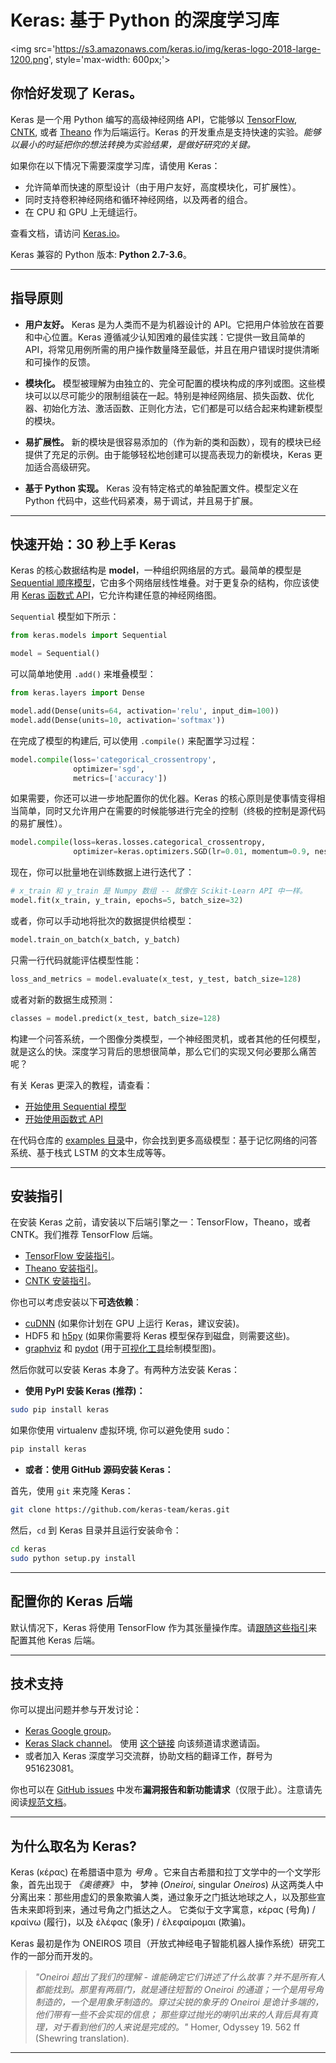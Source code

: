 # Keras: 基于 Python 的深度学习库

<img src='https://s3.amazonaws.com/keras.io/img/keras-logo-2018-large-1200.png', style='max-width: 600px;'>



## 你恰好发现了 Keras。

Keras 是一个用 Python 编写的高级神经网络 API，它能够以 [TensorFlow](https://github.com/tensorflow/tensorflow), [CNTK](https://github.com/Microsoft/cntk), 或者 [Theano](https://github.com/Theano/Theano) 作为后端运行。Keras 的开发重点是支持快速的实验。*能够以最小的时延把你的想法转换为实验结果，是做好研究的关键。*

如果你在以下情况下需要深度学习库，请使用 Keras：

- 允许简单而快速的原型设计（由于用户友好，高度模块化，可扩展性）。
- 同时支持卷积神经网络和循环神经网络，以及两者的组合。
- 在 CPU 和 GPU 上无缝运行。

查看文档，请访问 [Keras.io](https://keras-zh.readthedocs.io/)。

Keras 兼容的 Python 版本: __Python 2.7-3.6__。


------------------


## 指导原则

- __用户友好。__ Keras 是为人类而不是为机器设计的 API。它把用户体验放在首要和中心位置。Keras 遵循减少认知困难的最佳实践：它提供一致且简单的 API，将常见用例所需的用户操作数量降至最低，并且在用户错误时提供清晰和可操作的反馈。

- __模块化。__ 模型被理解为由独立的、完全可配置的模块构成的序列或图。这些模块可以以尽可能少的限制组装在一起。特别是神经网络层、损失函数、优化器、初始化方法、激活函数、正则化方法，它们都是可以结合起来构建新模型的模块。

- __易扩展性。__ 新的模块是很容易添加的（作为新的类和函数），现有的模块已经提供了充足的示例。由于能够轻松地创建可以提高表现力的新模块，Keras 更加适合高级研究。

- __基于 Python 实现。__ Keras 没有特定格式的单独配置文件。模型定义在 Python 代码中，这些代码紧凑，易于调试，并且易于扩展。


------------------


## 快速开始：30 秒上手 Keras

Keras 的核心数据结构是 __model__，一种组织网络层的方式。最简单的模型是 [Sequential 顺序模型](/getting-started/sequential-model-guide)，它由多个网络层线性堆叠。对于更复杂的结构，你应该使用 [Keras 函数式 API](/getting-started/functional-api-guide)，它允许构建任意的神经网络图。

`Sequential` 模型如下所示：

```python
from keras.models import Sequential

model = Sequential()
```

可以简单地使用 `.add()` 来堆叠模型：

```python
from keras.layers import Dense

model.add(Dense(units=64, activation='relu', input_dim=100))
model.add(Dense(units=10, activation='softmax'))
```

在完成了模型的构建后, 可以使用 `.compile()` 来配置学习过程：

```python
model.compile(loss='categorical_crossentropy',
              optimizer='sgd',
              metrics=['accuracy'])
```

如果需要，你还可以进一步地配置你的优化器。Keras 的核心原则是使事情变得相当简单，同时又允许用户在需要的时候能够进行完全的控制（终极的控制是源代码的易扩展性）。

```python
model.compile(loss=keras.losses.categorical_crossentropy,
              optimizer=keras.optimizers.SGD(lr=0.01, momentum=0.9, nesterov=True))
```

现在，你可以批量地在训练数据上进行迭代了：

```python
# x_train 和 y_train 是 Numpy 数组 -- 就像在 Scikit-Learn API 中一样。
model.fit(x_train, y_train, epochs=5, batch_size=32)
```

或者，你可以手动地将批次的数据提供给模型：

```python
model.train_on_batch(x_batch, y_batch)
```

只需一行代码就能评估模型性能：

```python
loss_and_metrics = model.evaluate(x_test, y_test, batch_size=128)
```

或者对新的数据生成预测：

```python
classes = model.predict(x_test, batch_size=128)
```

构建一个问答系统，一个图像分类模型，一个神经图灵机，或者其他的任何模型，就是这么的快。深度学习背后的思想很简单，那么它们的实现又何必要那么痛苦呢？

有关 Keras 更深入的教程，请查看：

- [开始使用 Sequential 模型](/getting-started/sequential-model-guide)
- [开始使用函数式 API](/getting-started/functional-api-guide)

在代码仓库的 [examples 目录](https://github.com/keras-team/keras/tree/master/examples)中，你会找到更多高级模型：基于记忆网络的问答系统、基于栈式 LSTM 的文本生成等等。


------------------


## 安装指引

在安装 Keras 之前，请安装以下后端引擎之一：TensorFlow，Theano，或者 CNTK。我们推荐 TensorFlow 后端。

- [TensorFlow 安装指引](https://www.tensorflow.org/install/)。
- [Theano 安装指引](http://deeplearning.net/software/theano/install.html#install)。
- [CNTK 安装指引](https://docs.microsoft.com/en-us/cognitive-toolkit/setup-cntk-on-your-machine)。

你也可以考虑安装以下**可选依赖**：

- [cuDNN](https://docs.nvidia.com/deeplearning/sdk/cudnn-install/) (如果你计划在 GPU 上运行 Keras，建议安装)。
- HDF5 和 [h5py](http://docs.h5py.org/en/latest/build.html) (如果你需要将 Keras 模型保存到磁盘，则需要这些)。
- [graphviz](https://graphviz.gitlab.io/download/) 和 [pydot](https://github.com/erocarrera/pydot) (用于[可视化工具](https://keras.io/zh/visualization/)绘制模型图)。

然后你就可以安装 Keras 本身了。有两种方法安装 Keras：

- **使用 PyPI 安装 Keras (推荐)：**

```sh
sudo pip install keras
```

如果你使用 virtualenv 虚拟环境, 你可以避免使用 sudo：

```sh
pip install keras
```

- **或者：使用 GitHub 源码安装 Keras：**

首先，使用 `git` 来克隆 Keras：

```sh
git clone https://github.com/keras-team/keras.git
```

然后，`cd` 到 Keras 目录并且运行安装命令：

```sh
cd keras
sudo python setup.py install
```

------------------


## 配置你的 Keras 后端

默认情况下，Keras 将使用 TensorFlow 作为其张量操作库。请[跟随这些指引](https://keras.io/zh/backend/)来配置其他 Keras 后端。

------------------


## 技术支持

你可以提出问题并参与开发讨论：

- [Keras Google group](https://groups.google.com/forum/#!forum/keras-users)。
- [Keras Slack channel](https://kerasteam.slack.com)。 使用 [这个链接](https://keras-slack-autojoin.herokuapp.com/) 向该频道请求邀请函。
- 或者加入 Keras 深度学习交流群，协助文档的翻译工作，群号为 951623081。

你也可以在 [GitHub issues](https://github.com/keras-team/keras/issues) 中发布**漏洞报告和新功能请求**（仅限于此）。注意请先阅读[规范文档](https://github.com/keras-team/keras/blob/master/CONTRIBUTING.md)。


------------------


## 为什么取名为 Keras?

Keras (κέρας) 在希腊语中意为 *号角* 。它来自古希腊和拉丁文学中的一个文学形象，首先出现于 *《奥德赛》* 中， 梦神 (_Oneiroi_, singular _Oneiros_) 从这两类人中分离出来：那些用虚幻的景象欺骗人类，通过象牙之门抵达地球之人，以及那些宣告未来即将到来，通过号角之门抵达之人。 它类似于文字寓意，κέρας (号角) / κραίνω (履行)，以及 ἐλέφας (象牙) / ἐλεφαίρομαι (欺骗)。

Keras 最初是作为 ONEIROS 项目（开放式神经电子智能机器人操作系统）研究工作的一部分而开发的。

>_"Oneiroi 超出了我们的理解 - 谁能确定它们讲述了什么故事？并不是所有人都能找到。那里有两扇门，就是通往短暂的 Oneiroi 的通道；一个是用号角制造的，一个是用象牙制造的。穿过尖锐的象牙的 Oneiroi 是诡计多端的，他们带有一些不会实现的信息； 那些穿过抛光的喇叭出来的人背后具有真理，对于看到他们的人来说是完成的。"_ Homer, Odyssey 19. 562 ff (Shewring translation).

------------------
